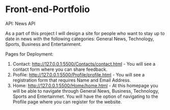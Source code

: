 # Front-end-Portfolio

API: News API 

As a part of this project I will design a site for people who want to stay up to date in news with the following categories: General News, Technology, Sports, Business and Entertainment. 


Pages for Deployment: 

1. Contact: http://127.0.0.1:5500/Contacts/contact.html - You will see a contact form where you can share feedback. 
2. Profile: http://127.0.0.1:5500/Profile/profile.html - You will see a registration form that requires Name and Email Address. 
3. Home: http://127.0.0.1:5500/Home/home.html - At this homepage you will be able to navigate through General News, Business, Technology, Sports and Entertainmet. You will have the option of navigating to the Profile page where you can register for the website. 


